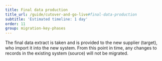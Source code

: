 ```yaml
---
title: Final data production
title_url: /guide/cutover-and-go-live#final-data-production
subtitle: 'Estimated timeline: 1 day'
order: 11
group: migration-key-phases
---
```


The final data extract is taken and is provided to the new supplier (target), who import it into the new system. From this point in time, any changes to records in the existing system (source) will not be migrated.